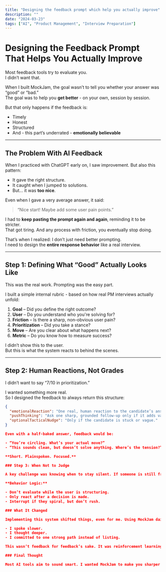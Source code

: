 ```yaml
---
title: "Designing the feedback prompt which help you actually improve"
description: ""
date: "2024-03-23"
tags: ["AI", "Product Management", "Interview Preparation"]
---
```


# Designing the Feedback Prompt That Helps You Actually Improve

Most feedback tools try to evaluate you.  
I didn’t want that.

When I built MockJam, the goal wasn’t to tell you whether your answer was “good” or “bad.”  
The goal was to help you **get better** - on your own, session by session.

But that only happens if the feedback is:
- Timely
- Honest
- Structured
- And - this part’s underrated - **emotionally believable**

---

## The Problem With AI Feedback

When I practiced with ChatGPT early on, I saw improvement. But also this pattern:

- It gave the right structure.
- It caught when I jumped to solutions.
- But... it was **too nice**.

Even when I gave a very average answer, it said:
> “Nice start! Maybe add some user pain points.”

I had to **keep pasting the prompt again and again**, reminding it to be stricter.  
That got tiring. And any process with friction, you eventually stop doing.

That’s when I realized: I don’t just need better prompting.  
I need to design the **entire response behavior** like a real interview.

---

## Step 1: Defining What “Good” Actually Looks Like

This was the real work. Prompting was the easy part.

I built a simple internal rubric - based on how real PM interviews actually unfold:

1. **Goal** – Did you define the right outcome?
2. **User** – Do you understand who you're solving for?
3. **Friction** – Is there a sharp, non-obvious user pain?
4. **Prioritization** – Did you take a stance?
5. **Move** – Are you clear about what happens next?
6. **Metric** – Do you know how to measure success?

I didn’t show this to the user.  
But this is what the system reacts to behind the scenes.

---

## Step 2: Human Reactions, Not Grades

I didn’t want to say “7/10 in prioritization.”

I wanted something more real.  
So I designed the feedback to always return this structure:

```json
{
  "emotionalReaction": "One real, human reaction to the candidate’s answer.",
  "pushThinking": "Ask one sharp, grounded follow-up only if it adds value.",
  "optionalTacticalNudge": "Only if the candidate is stuck or vague."
}

Even with a half-baked answer, feedback would be:

- “You’re circling. What’s your actual move?”
- “This sounds clean, but doesn’t solve anything. Where’s the tension?”

**Short. Plainspoken. Focused.**

### Step 3: When Not to Judge

A key challenge was knowing when to stay silent. If someone is still framing their thoughts-defining users, scoping context-they need space, not critique.

**Behavior Logic:**

- Don’t evaluate while the user is structuring.
- Only react after a decision is made.
- Interrupt if they spiral, but don’t rush.

### What It Changed

Implementing this system shifted things, even for me. Using MockJam daily, I felt the AI's pressure like a real person:

- I spoke slower.
- I thought deeper.
- I committed to one strong path instead of listing.

This wasn’t feedback for feedback’s sake. It was reinforcement learning-for humans.

### Final Thought

Most AI tools aim to sound smart. I wanted MockJam to make you sharper. Designing this prompt system wasn’t about clever instructions-it was about understanding what truly helps people improve and building that into the product. That’s what I’ll keep iterating.